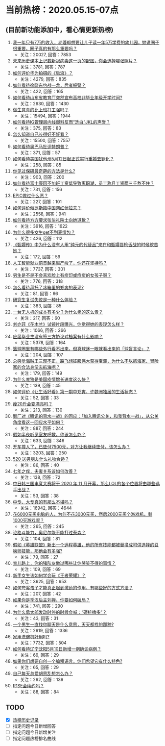 # 当前热榜：2020.05.15-07点
## (目前新功能添加中，看心情更新热榜)
1. [我一年只有7万的收入，老婆却想要让儿子读一年5万学费的幼儿园，她说圈子很重要，圈子真的有那么重要吗？](https://www.zhihu.com/question/394245131)
    * 关注：20027, 回答：7853
2. [未来历史课本上记载新冠病毒这一页的配图，你会选择哪张照片？](https://www.zhihu.com/question/394569008)
    * 关注：3781, 回答：787
3. [如何评价华为拍摄的《后浪》？](https://www.zhihu.com/question/394048746)
    * 关注：4279, 回答：835
4. [如何看待徐晓东约战一龙，后者报警？](https://www.zhihu.com/question/394673169)
    * 关注：422, 回答：165
5. [如何看待山东省教育厅突然宣布高校非毕业年级开学时间?](https://www.zhihu.com/question/394739673)
    * 关注：2930, 回答：1430
6. [做生意真的比上班打工强吗？](https://www.zhihu.com/question/327874416)
    * 关注：15494, 回答：1944
7. [如何看待IG管理层内线爆料反而“洗白”JKL的声誉？](https://www.zhihu.com/question/394663909)
    * 关注：375, 回答：83
8. [怎么知道自己长得好不好看？](https://www.zhihu.com/question/66202490)
    * 关注：15500, 回答：7557
9. [如何看待奥巴马批评特朗普？](https://www.zhihu.com/question/393845648)
    * 关注：371, 回答：57
10. [如何看待美国犹他州5月12日起正式实行重婚去罪化？](https://www.zhihu.com/question/394710107)
    * 关注：258, 回答：85
11. [你见过保研最奇葩的方法是什么?](https://www.zhihu.com/question/394419240)
    * 关注：903, 回答：200
12. [如何看待富士康因不加班工资低导致离职潮，员工称月工资两三千熬不住？](https://www.zhihu.com/question/394775316)
    * 关注：731, 回答：156
13. [EPIC做过什么恶？](https://www.zhihu.com/question/385687554)
    * 关注：227, 回答：101
14. [如何评价俄罗斯籍中国网红伏拉夫？](https://www.zhihu.com/question/334923127)
    * 关注：2558, 回答：941
15. [如何看待方方要求张伯礼院士向她道歉？](https://www.zhihu.com/question/394662358)
    * 关注：3916, 回答：1622
16. [为什么很多女生get不到表情包？](https://www.zhihu.com/question/393293873)
    * 关注：426, 回答：112
17. [《甄嬛传》中为什么没有人用“纯元的代替品”来在和甄嬛唇枪舌战的时候挖苦她？](https://www.zhihu.com/question/296810330)
    * 关注：172, 回答：59
18. [人工智能就业前景越来越严峻了，你还在坚持吗？](https://www.zhihu.com/question/352212884)
    * 关注：7737, 回答：301
19. [男生是不是不会喜欢脸上有痘印或痘痘的女孩子啊？](https://www.zhihu.com/question/345855170)
    * 关注：776, 回答：318
20. [怎么看待拜托了冰箱里的郑爽的表现?](https://www.zhihu.com/question/394422692)
    * 关注：81, 回答：66
21. [研究生复试失败是一种什么体验？](https://www.zhihu.com/question/41951075)
    * 关注：383, 回答：85
22. [一台无人机的成本有多少？为什么卖的这么贵？](https://www.zhihu.com/question/316465751)
    * 关注：217, 回答：60
23. [刘亦菲《花木兰》试镜片段曝光，你觉得她的表现怎么样？](https://www.zhihu.com/question/394745592)
    * 关注：1066, 回答：266
24. [应届毕业生没有签三方协议对档案有什么影响？](https://www.zhihu.com/question/321538023)
    * 关注：5378, 回答：164
25. [篮球圈里有哪些外行看不出来，但真球迷一眼就看出来的「球盲言论」？](https://www.zhihu.com/question/394115320)
    * 关注：204, 回答：107
26. [总感觉海贼王三观不正，路飞想征服伟大获得宝藏，为什么不以航海家、冒险家的合法身份去航海呢？](https://www.zhihu.com/question/394030835)
    * 关注：179, 回答：149
27. [为什么唯独是美国疫情增长速度这么快？](https://www.zhihu.com/question/385173085)
    * 关注：139, 回答：45
28. [如何评价《让生活好看》第一期中郑爽，许魏洲独居的生活状态？](https://www.zhihu.com/question/394857242)
    * 关注：52, 回答：33
29. [瘦20斤会变漂亮吗？](https://www.zhihu.com/question/392591592)
    * 关注：213, 回答：130
30. [鹅厂对《腾讯的背水一战》的回应：「加入腾讯公关，和我背水一战」，从公关角度看这一回应水平如何？](https://www.zhihu.com/question/394666289)
    * 关注：887, 回答：244
31. [假如半夜听见室友呼救，你该怎么办？](https://www.zhihu.com/question/393916479)
    * 关注：633, 回答：346
32. [开车撞人了，已垫付7500元，对方让我继续垫付，该怎么办？](https://www.zhihu.com/question/359006672)
    * 关注：3203, 回答：250
33. [520 送男朋友什么礼物合适？](https://www.zhihu.com/question/393509849)
    * 关注：86, 回答：40
34. [七年之痒，夫妻关系该如何改善？](https://www.zhihu.com/question/394571660)
    * 关注：138, 回答：72
35. [中日韩三国电竞大赛将于 2020 年 11 月开幕，那么LOL的各个位置将由哪些选手出战？](https://www.zhihu.com/question/393543303)
    * 关注：53, 回答：38
36. [中专、大专真的有那么不堪吗？](https://www.zhihu.com/question/301770801)
    * 关注：16942, 回答：4644
37. [花6000元买电脑的人，为何不花3000元买，然后2000元买个游戏机，剩1000买游戏呢？](https://www.zhihu.com/question/394515892)
    * 关注：265, 回答：245
38. [论格斗能力，奥尼尔能不能打过泰森？](https://www.zhihu.com/question/346735732)
    * 关注：104, 回答：81
39. [假如《英雄联盟》新出一个远程英雄，他的所有技能都被替换成可供选择的召唤师技能，那他会有多强?](https://www.zhihu.com/question/394448922)
    * 关注：79, 回答：27
40. [育儿路上，你的猪队友做过哪些让你哭笑不得的事情？](https://www.zhihu.com/question/391105572)
    * 关注：109, 回答：69
41. [新手女生该如何学会玩《王者荣耀》？](https://www.zhihu.com/question/314613607)
    * 关注：3625, 回答：653
42. [如何夸奖孩子才能真正起到激励的作用，有哪些好的方式方法？](https://www.zhihu.com/question/364844897)
    * 关注：207, 回答：42
43. [如果你是季汉后主刘禅，你要如何破局？](https://www.zhihu.com/question/303916879)
    * 关注：741, 回答：290
44. [为什么承太郎发动时停的时候会喊：“砸挖撸多”？](https://www.zhihu.com/question/393661460)
    * 关注：43, 回答：31
45. [一个男生一直找你聊天是什么意思，天天都找的那种?](https://www.zhihu.com/question/356300812)
    * 关注：2919, 回答：1336
46. [家用洗碗机好用吗?](https://www.zhihu.com/question/36956033)
    * 关注：7732, 回答：504
47. [如何看待辽宁沈阳5月10日新增一例确诊病例？](https://www.zhihu.com/question/393930289)
    * 关注：69, 回答：29
48. [如果你们想要自创一个编程语言，你们希望它有什么特色?](https://www.zhihu.com/question/393746244)
    * 关注：65, 回答：29
49. [自己每天总爱胡思乱想怎么办？](https://www.zhihu.com/question/364386829)
    * 关注：292, 回答：139
50. [R1SE会续约吗？](https://www.zhihu.com/question/388980347)
    * 关注：88, 回答：84
## TODO
* [x] [热榜历史记录](hot_history/AllHot.md)
* [ ] 指定问题今日新增回答
* [ ] 指定问题今日新增关注
* [ ] 指定问题热榜排名曲线
